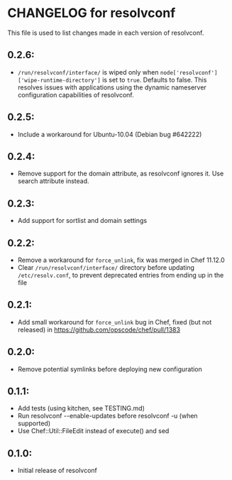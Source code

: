 # CHANGELOG for resolvconf

This file is used to list changes made in each version of resolvconf.

## 0.2.6:

- `/run/resolvconf/interface/` is wiped only when `node['resolvconf']['wipe-runtime-directory']` is
  set to `true`. Defaults to false. This resolves issues with applications using the dynamic
  nameserver configuration capabilities of resolvconf.

## 0.2.5:

- Include a workaround for Ubuntu-10.04 (Debian bug #642222)

## 0.2.4:

- Remove support for the domain attribute, as resolvconf ignores it. Use search attribute instead.

## 0.2.3:

- Add support for sortlist and domain settings

## 0.2.2:

- Remove a workaround for `force_unlink`, fix was merged in Chef 11.12.0
- Clear `/run/resolvconf/interface/` directory before updating `/etc/resolv.conf`, to prevent
  deprecated entries from ending up in the file

## 0.2.1:

* Add small workaround for `force_unlink` bug in Chef, fixed (but not released) in
  https://github.com/opscode/chef/pull/1383

## 0.2.0:

* Remove potential symlinks before deploying new configuration

## 0.1.1:

* Add tests (using kitchen, see TESTING.md)
* Run resolvconf --enable-updates before resolvconf -u (when supported)
* Use Chef::Util::FileEdit instead of execute() and sed

## 0.1.0:

* Initial release of resolvconf
